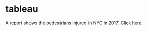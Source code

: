 # tableau

A report shows the pedestrians injured in NYC in 2017. Click [here](https://public.tableau.com/profile/yibing.qi#!/vizhome/NYpedestriansinjuredreport/Dashboard1?publish=yes).
